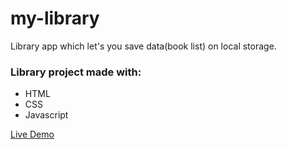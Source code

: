 # my-library
Library app which let's you save data(book list) on local storage.
<h3>Library project made with:</h3>
 <ul>
    <li>HTML</li>
    <li>CSS</li>
    <li>Javascript</li>
 </ul>

<a class="README-link" href="https://lionelroy.github.io/my-library/">Live Demo</a>
